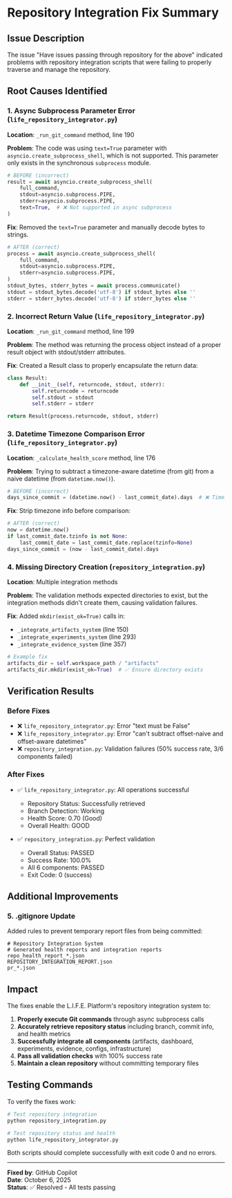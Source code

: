 # Repository Integration Fix Summary

## Issue Description
The issue "Have issues passing through repository for the above" indicated problems with repository integration scripts that were failing to properly traverse and manage the repository.

## Root Causes Identified

### 1. Async Subprocess Parameter Error (`life_repository_integrator.py`)
**Location**: `_run_git_command` method, line 190

**Problem**: The code was using `text=True` parameter with `asyncio.create_subprocess_shell`, which is not supported. This parameter only exists in the synchronous `subprocess` module.

```python
# BEFORE (incorrect)
result = await asyncio.create_subprocess_shell(
    full_command,
    stdout=asyncio.subprocess.PIPE,
    stderr=asyncio.subprocess.PIPE,
    text=True,  # ❌ Not supported in async subprocess
)
```

**Fix**: Removed the `text=True` parameter and manually decode bytes to strings.

```python
# AFTER (correct)
process = await asyncio.create_subprocess_shell(
    full_command,
    stdout=asyncio.subprocess.PIPE,
    stderr=asyncio.subprocess.PIPE,
)
stdout_bytes, stderr_bytes = await process.communicate()
stdout = stdout_bytes.decode('utf-8') if stdout_bytes else ''
stderr = stderr_bytes.decode('utf-8') if stderr_bytes else ''
```

### 2. Incorrect Return Value (`life_repository_integrator.py`)
**Location**: `_run_git_command` method, line 199

**Problem**: The method was returning the process object instead of a proper result object with stdout/stderr attributes.

**Fix**: Created a Result class to properly encapsulate the return data:

```python
class Result:
    def __init__(self, returncode, stdout, stderr):
        self.returncode = returncode
        self.stdout = stdout
        self.stderr = stderr

return Result(process.returncode, stdout, stderr)
```

### 3. Datetime Timezone Comparison Error (`life_repository_integrator.py`)
**Location**: `_calculate_health_score` method, line 176

**Problem**: Trying to subtract a timezone-aware datetime (from git) from a naive datetime (from `datetime.now()`).

```python
# BEFORE (incorrect)
days_since_commit = (datetime.now() - last_commit_date).days  # ❌ Timezone mismatch
```

**Fix**: Strip timezone info before comparison:

```python
# AFTER (correct)
now = datetime.now()
if last_commit_date.tzinfo is not None:
    last_commit_date = last_commit_date.replace(tzinfo=None)
days_since_commit = (now - last_commit_date).days
```

### 4. Missing Directory Creation (`repository_integration.py`)
**Location**: Multiple integration methods

**Problem**: The validation methods expected directories to exist, but the integration methods didn't create them, causing validation failures.

**Fix**: Added `mkdir(exist_ok=True)` calls in:
- `_integrate_artifacts_system` (line 150)
- `_integrate_experiments_system` (line 293)
- `_integrate_evidence_system` (line 357)

```python
# Example fix
artifacts_dir = self.workspace_path / "artifacts"
artifacts_dir.mkdir(exist_ok=True)  # ✅ Ensure directory exists
```

## Verification Results

### Before Fixes
- ❌ `life_repository_integrator.py`: Error "text must be False"
- ❌ `life_repository_integrator.py`: Error "can't subtract offset-naive and offset-aware datetimes"
- ❌ `repository_integration.py`: Validation failures (50% success rate, 3/6 components failed)

### After Fixes
- ✅ `life_repository_integrator.py`: All operations successful
  - Repository Status: Successfully retrieved
  - Branch Detection: Working
  - Health Score: 0.70 (Good)
  - Overall Health: GOOD
  
- ✅ `repository_integration.py`: Perfect validation
  - Overall Status: PASSED
  - Success Rate: 100.0%
  - All 6 components: PASSED
  - Exit Code: 0 (success)

## Additional Improvements

### 5. .gitignore Update
Added rules to prevent temporary report files from being committed:

```gitignore
# Repository Integration System
# Generated health reports and integration reports
repo_health_report_*.json
REPOSITORY_INTEGRATION_REPORT.json
pr_*.json
```

## Impact

The fixes enable the L.I.F.E. Platform's repository integration system to:

1. **Properly execute Git commands** through async subprocess calls
2. **Accurately retrieve repository status** including branch, commit info, and health metrics
3. **Successfully integrate all components** (artifacts, dashboard, experiments, evidence, configs, infrastructure)
4. **Pass all validation checks** with 100% success rate
5. **Maintain a clean repository** without committing temporary files

## Testing Commands

To verify the fixes work:

```bash
# Test repository integration
python repository_integration.py

# Test repository status and health
python life_repository_integrator.py
```

Both scripts should complete successfully with exit code 0 and no errors.

---

**Fixed by**: GitHub Copilot  
**Date**: October 6, 2025  
**Status**: ✅ Resolved - All tests passing
